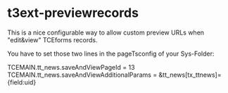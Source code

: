 t3ext-previewrecords
====================

This is a nice configurable way to allow custom preview URLs when "edit&amp;view" TCEforms records.


You have to set those two lines in the pageTsconfig of your Sys-Folder:

TCEMAIN.tt_news.saveAndViewPageId = 13
TCEMAIN.tt_news.saveAndViewAdditionalParams = &tt_news[tx_ttnews]={field:uid}